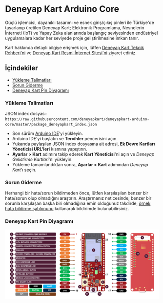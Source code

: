 # Deneyap Kart Arduino Core
Güçlü işlemcisi, dayanıklı tasarımı ve esnek giriş/çıkış pinleri ile Türkiye'de tasarlanıp üretilen Deneyap Kart; Elektronik Programlama, Nesnelerin İnterneti (IoT) ve Yapay Zeka alanlarında başlangıç seviyesinden endüstriyel uygulamalara kadar her seviyede proje geliştirilmesine imkan tanır.

Kart hakkında detaylı bilgiye erişmek için, lütfen [Deneyap Kart Teknik Rehberi'ni](https://docs.deneyapkart.org/#deneyap-kart) ve [Deneyap Kart Resmi İnternet Sitesi'ni](https://deneyapkart.org) ziyaret ediniz. 

## İçindekiler
- [Yükleme Talimatları](#yükleme-talimatları)
- [Sorun Giderme](#sorun-giderme)
- [Deneyap Kart Pin Diyagramı](#deneyap-kart-pin-diyagramı)

### Yükleme Talimatları
JSON index dosyası: `https://raw.githubusercontent.com/deneyapkart/deneyapkart-arduino-core/master/package_deneyapkart_index.json`

- Son sürüm [Arduino IDE](https://www.arduino.cc/en/software)'yi yükleyin. 
- Arduino IDE'yi başlatın ve **Tercihler** pencerisini açın.
- Yukarıda paylaşılan JSON index dosyasına ait adresi, **Ek Devre Kartları Yöneticisi URL'leri** kısmına yapıştırın. 
- **Ayarlar > Kart** adımını takip ederek **Kart Yöneticisi**'ni açın ve *Deneyap Gelistirme Kartlari*'nı yükleyin.
- Yükleme tamamlandıktan sonra, **Ayarlar > Kart** adımından *Deneyap Kart*'ı seçin.

### Sorun Giderme
Herhangi bir hata/sorun bildirmeden önce, lütfen karşılaşılan benzer bir hata/sorun olup olmadığını araştırın. Araştırmanız neticesinde; benzer bir sorunla karşılaşan başka biri olmadığına emin olduğunuz takdirde, [örnek hata bildirme şablonunu](../.github/ISSUE_TEMPLATE/bug_report_tr.md) kullanarak bildirimde bulunabilirsiniz.  

### Deneyap Kart Pin Diyagramı
![PinoutTR](DeneyapKartPinout_mpv1.0.png)
